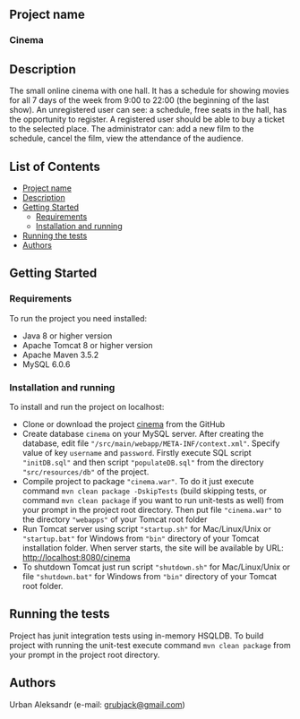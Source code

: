 ## Project name
### **Cinema**

## Description
The small online cinema with one hall. 
It has a schedule for showing movies for all 7 days of the week from 9:00 to 22:00 (the beginning of the last show).
An unregistered user can see: a schedule, free seats in the hall, has the opportunity to register.
A registered user should be able to buy a ticket to the selected place. 
The administrator can: add a new film to the schedule, cancel the film, view the attendance of the audience. 

## List of Contents
* [Project name](#project-name)
* [Description](#description)
* [Getting Started](#getting-started)
  * [Requirements](#requirements)
  * [Installation and running](#installation-and-running)
* [Running the tests](#running-the-tests)  
* [Authors](#authors)

## Getting Started

### Requirements
To run the project you need installed: 
  * Java 8 or higher version 
  * Apache Tomcat 8 or higher version
  * Apache Maven 3.5.2
  * MySQL 6.0.6
  
### Installation and running
To install and run the project on localhost:
 * Clone or download the project [cinema](https://github.com/grubjack/cinema) from the GitHub 
 * Create database `cinema` on your MySQL server. After creating the database, edit file `"/src/main/webapp/META-INF/context.xml"`. 
 Specify value of key `username` and `password`. 
 Firstly execute SQL script `"initDB.sql"` and then script `"populateDB.sql"` from the directory `"src/resources/db"` of the project.                                                                                         
 * Compile project to package `"cinema.war"`. To do it just execute command `mvn clean package -DskipTests` 
 (build skipping tests, or command `mvn clean package` if you want to run unit-tests as well)  from your prompt in the project root directory.
 Then put file `"cinema.war"` to the directory `"webapps"` of your Tomcat root folder  
 * Run Tomcat server using script `"startup.sh"` for Mac/Linux/Unix or  `"startup.bat"` for Windows from `"bin"` directory of your Tomcat installation folder. 
 When server starts, the site will be available by URL: 
 [http://localhost:8080/cinema](http://localhost:8080/cinema)
 * To shutdown Tomcat just run script `"shutdown.sh"` for Mac/Linux/Unix or file `"shutdown.bat"` for Windows from `"bin"` directory of your Tomcat root folder.
 
## Running the tests
Project has junit integration tests using in-memory HSQLDB.
To build project with running the unit-test execute command `mvn clean package` from your prompt in the project root directory.

## Authors
Urban Aleksandr (e-mail: [grubjack@gmail.com](mailto:grubjack@gmail.com))


